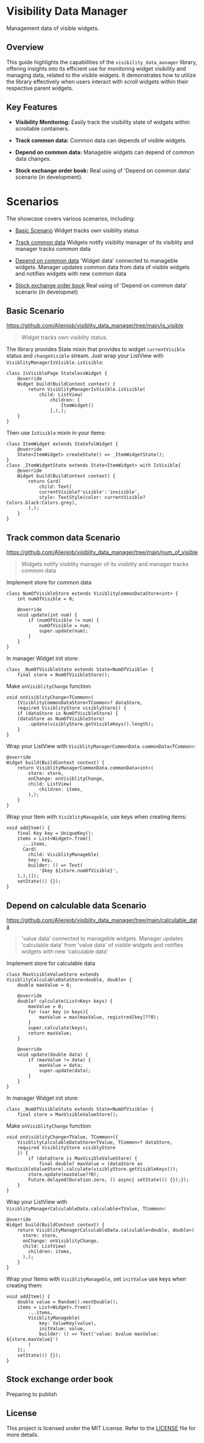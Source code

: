 

# Visibility Data Manager

Management data of visible widgets.

  

## Overview

This guide highlights the capabilities of the `visibility_data_manager` library, offering insights into its efficient use for monitoring widget visibility and managing data, related to the visible widgets. It demonstrates how to utilize the library effectively when users interact with scroll widgets within their respective parent widgets.

  

## Key Features

  

-  **Visibility Monitoring:** Easily track the visibility state of widgets within scrollable containers.

-  **Track common data:** Common data can depends of visible widgets.

-  **Depend on common data:** Manageble widgets can depend of common data changes.

-  **Stock exchange order book:** Real using of 'Depend on common data' scenario (in development).

  

# Scenarios

  

The showcase covers various scenarios, including:

-  [Basic Scenario](#basic-scenario)
Widget tracks own visiblity status
  

- [Track common data](#track-common-data-scenario)
Widgets notify visiblity manager of its visiblity and manager tracks common data
  

- [Depend on common data](#depend-on-common-data-scenario)
'Widget data' connected to manageble widgets. Manager updates common data from data of visible widgets and notifies widgets with new common data
  

- [Stock exchange order book](#depend-on-common-data-scenario)
Real using of 'Depend on common data' scenario (in developmet)
  
  

## Basic Scenario

https://github.com/Alienjob/visiblity_data_manager/tree/main/is_visible

> Widget tracks own visiblity status.

The library provides State mixin that provides to widget `currentVisible` status and `changeVisible` stream.
Just wrap your ListView with `VisiblityManagerIsVisible.isVisible`:

    class IsVisiblePage StatelessWidget {
        @override
        Widget build(BuildContext context) {
            return VisiblityManagerIsVisible.isVisible(
                child: ListView(
                    children: [
                        ItemWidget()
                    ],),);
        }
    }
Then use `IsVisible` mixin in your items:

    class ItemWidget extends StatefulWidget {
        @override
        State<ItemWidget> createState() => _ItemWidgetState();
    }
    class _ItemWidgetState extends State<ItemWidget> with IsVisible{
        @override
        Widget build(BuildContext context) {
            return Card(
                child: Text(
                currentVisible?'visible':'invisible',
                style: TextStyle(color: currentVisible?Colors.black:Colors.grey),
            ),);
        }
    }

## Track common data Scenario

https://github.com/Alienjob/visiblity_data_manager/tree/main/num_of_visible

> Widgets notify visiblity manager of its visiblity and manager tracks common data

Implement store for common data

    class NumOfVisibleStore extends VisiblityCommonDataStore<int> {
        int numOfVisible = 0;

        @override
        void update(int num) {
            if (numOfVisible != num) {
                numOfVisible = num;
                super.update(num);
            }
        }
    }

In manager Widget init store:

    class _NumOfVisibleState extends State<NumOfVisible> {
        final store = NumOfVisibleStore();

Make `onVisiblityChange` function:

    void onVisiblityChange<TCommon>(
        {VisiblityCommonDataStore<TCommon>? dataStore,
        required VisiblityStore visiblyStore}) {
        if (dataStore is NumOfVisibleStore) {
        (dataStore as NumOfVisibleStore)
            .update(visiblyStore.getVisibleKeys().length);
        }
    }

Wrap your ListView with `VisiblityManagerCommonData.commonData<TCommon>`:

    @override
    Widget build(BuildContext context) {
        return VisiblityManagerCommonData.commonData<int>(
            store: store,
            onChange: onVisiblityChange,
            child: ListView(
                children: items,
            ),);
        }
    }

Wrap your Item with `VisiblityManageble`, use keys when creating items:

    void addItem() {
        final Key key = UniqueKey();
        items = List<Widget>.from([
          ...items,
          Card(
            child: VisiblityManageble(
            key: key,
            builder: () => Text(
                '$key ${store.numOfVisible}',
        ),),)]);
        setState(() {});
    }

## Depend on calculable data Scenario

https://github.com/Alienjob/visiblity_data_manager/tree/main/calculable_data

> 'value data' connected to manageble widgets. Manager updates 'calculable data' from 'value data' of visible widgets and notifies widgets with new 'calculable data'

Implement store for calculable data

    class MaxVisibleValueStore extends VisiblityCalculableDataStore<double, double> {
        double maxValue = 0;

        @override
        double? calculate(List<Key> keys) {
            maxValue = 0;
            for (var key in keys){
                maxValue = max(maxValue, registred[key]??0);
            }
            super.calculate(keys);
            return maxValue;
        }

        @override
        void update(double data) {
            if (maxValue != data) {
                maxValue = data;
                super.update(data);
            }
        }
    }

In manager Widget init store:

    class _NumOfVisibleState extends State<NumOfVisible> {
        final store = MaxVisibleValueStore();

Make `onVisiblityChange` function:

    void onVisiblityChange<TValue, TCommon>({
        VisiblityCalculableDataStore<TValue, TCommon>? dataStore,
        required VisiblityStore visiblyStore
        }) {
            if (dataStore is MaxVisibleValueStore) {
                final double? maxValue = (dataStore as MaxVisibleValueStore).calculate(visiblyStore.getVisibleKeys());
            store.update(maxValue??0);
            Future.delayed(Duration.zero, () async{ setState(() {});}); 
        }
    }

Wrap your ListView with `VisiblityManagerCalculableData.calculable<TValue, TCommon>`:

    @override
    Widget build(BuildContext context) {
        return VisiblityManagerCalculableData.calculable<double, double>(
          store: store,
          onChange: onVisiblityChange,
          child: ListView(
            children: items,
          ),);
        }
    }

Wrap your Items with `VisiblityManageble`, set `initValue` use keys when creating them:

    void addItem() {
        double value = Random().nextDouble();
        items = List<Widget>.from([
            ...items,
            VisiblityManageble(
                key: ValueKey(value),
                initValue: value,
                builder: () => Text('value: $value maxValue: ${store.maxValue}')
            )
        ]);
        setState(() {});
    }

## Stock exchange order book

Preparing to publish

## License

This project is licensed under the MIT License. Refer to the [LICENSE](./LICENSE) file for more details.